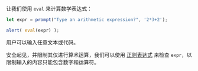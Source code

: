 让我们使用 `eval` 来计算数学表达式：

```js demo run
let expr = prompt("Type an arithmetic expression?", '2*3+2');

alert( eval(expr) );
```

用户可以输入任意文本或代码。

安全起见，并限制其仅进行算术运算，我们可以使用 [正则表达式](info:regular-expressions) 来检查 `expr`，以限制输入的内容只能包含数字和运算符。
